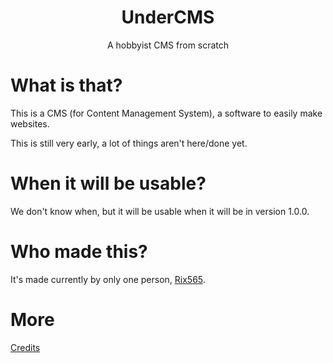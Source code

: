 <h1 align="center">UnderCMS</h3>

<p align="center">
  A hobbyist CMS from scratch
  <br>
</p>

# What is that?
This is a CMS (for Content Management System), a software to easily make websites.

This is still very early, a lot of things aren't here/done yet.

# When it will be usable?
We don't know when, but it will be usable when it will be in version 1.0.0.

# Who made this?
It's made currently by only one person, <a href="https://github.com/Rix565">Rix565</a>.

# More
<a href="https://github.com/UnderCMS/UnderCMS/blob/main/CREDITS.md">Credits</a>
